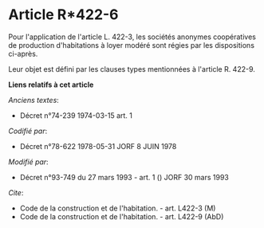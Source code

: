 # Article R*422-6

Pour l'application de l'article L. 422-3, les sociétés anonymes coopératives de production d'habitations à loyer modéré sont
régies par les dispositions ci-après.

Leur objet est défini par les clauses types mentionnées à l'article R. 422-9.

**Liens relatifs à cet article**

_Anciens textes_:

  - Décret n°74-239 1974-03-15 art. 1

_Codifié par_:

  - Décret n°78-622 1978-05-31 JORF 8 JUIN 1978

_Modifié par_:

  - Décret n°93-749 du 27 mars 1993 - art. 1 () JORF 30 mars 1993

_Cite_:

  - Code de la construction et de l'habitation. - art. L422-3 (M)
  - Code de la construction et de l'habitation. - art. L422-9 (AbD)
